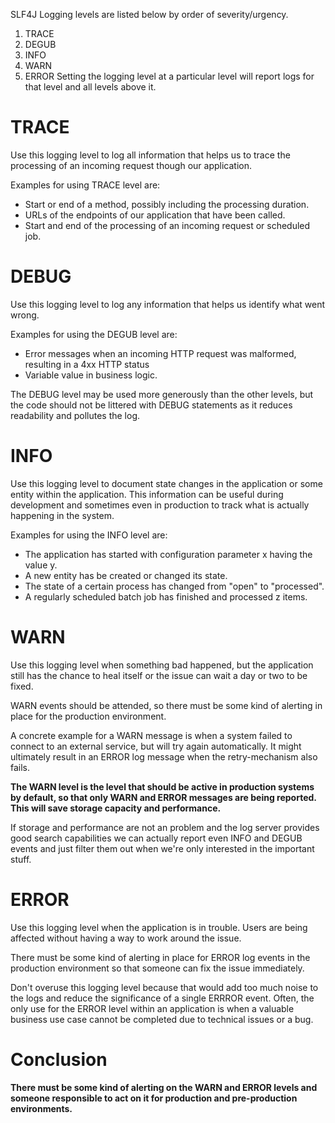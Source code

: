SLF4J Logging levels are listed below by order of severity/urgency.
1. TRACE
2. DEGUB
3. INFO
4. WARN
5. ERROR
Setting the logging level at a particular level will report logs for that level and all levels above it.

# TRACE
Use this logging level to log all information that helps us to trace the processing of an incoming request though our application.

Examples for using TRACE level are:
* Start or end of a method, possibly including the processing duration.
* URLs of the endpoints of our application that have been called.
* Start and end of the processing of an incoming request or scheduled job.
# DEBUG
Use this logging level to log any information that helps us identify what went wrong.

Examples for using the DEGUB level are:
* Error messages when an incoming HTTP request was malformed, resulting in a 4xx HTTP status
* Variable value in business logic.

The DEBUG level may be used more generously than the other levels, but the code should not be littered with DEBUG statements as it reduces readability and pollutes the log.

# INFO
Use this logging level to document state changes in the application or some entity within the application. This information can be useful during development and sometimes even in production to track what is actually happening in the system.

Examples for using the INFO level are:
* The application has started with configuration parameter x having the value y.
* A new entity has be created or changed its state.
* The state of a certain process has changed from "open" to "processed".
* A regularly scheduled batch job has finished and processed z items.

# WARN
Use this logging level when something bad happened, but the application still has the chance to heal itself or the issue can wait a day or two to be fixed.

WARN events should be attended, so there must be some kind of alerting in place for the production environment.

A concrete example for a WARN message is when a system failed to connect to an external service, but will try again automatically. It might ultimately result in an ERROR log message when the retry-mechanism also fails.

**The WARN level is the level that should be active in production systems by default, so that only WARN and ERROR messages are being reported. This will save storage capacity and performance.**

If storage and performance are not an problem and the log server provides good search capabilities we can actually report even INFO and DEGUB events and just filter them out when we're only interested in the important stuff.

# ERROR
Use this logging level when the application is in trouble. Users are being affected without having a way to work around the issue. 

There must be some kind of alerting in place for ERROR log events in the production environment so that someone can fix the issue immediately.


Don't overuse this logging level because that would add too much noise to the logs and reduce the significance of a single ERRROR event. Often, the only use for the ERROR level within an application is when a valuable business use case cannot be completed due to technical issues or a bug.

# Conclusion
**There must be some kind of alerting on the WARN and ERROR levels and someone responsible to act on it for production and pre-production environments.**
